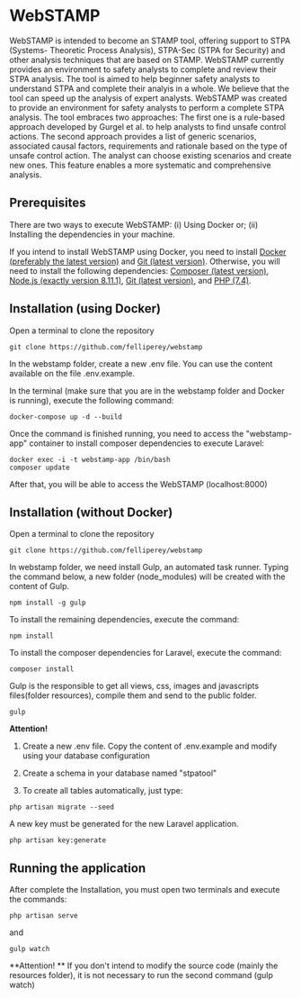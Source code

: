 # **WebSTAMP**

WebSTAMP is intended to become an STAMP tool, offering support to STPA (Systems- Theoretic Process Analysis), STPA-Sec (STPA for Security) and other analysis techniques that are based on STAMP. WebSTAMP currently provides an environment to safety analysts to complete and review their STPA analysis. The tool is aimed to help beginner safety analysts to understand STPA and complete their analyis in a whole. We believe that the tool can speed up the analysis of expert analysts.
WebSTAMP was created to provide an environment for safety analysts to perform a complete STPA analysis. The tool embraces two approaches: The first one is a rule-based approach developed by Gurgel et al. to help analysts to find unsafe control actions. The second approach provides a list of generic scenarios, associated causal factors, requirements and rationale based on the type of unsafe control action. The analyst can choose existing scenarios and create new ones. This feature enables a more systematic and comprehensive analysis.

## **Prerequisites**

There are two ways to execute WebSTAMP: (i) Using Docker or; (ii) Installing the dependencies in your machine.

If you intend to install WebSTAMP using Docker, you need to install [Docker (preferably the latest version)](https://www.docker.com/products/docker-desktop) and [Git (latest version)](https://git-scm.com/downloads).
Otherwise, you will need to install the following dependencies: [Composer (latest version)](https://getcomposer.org/download/), [Node.js (exactly version 8.11.1)](https://nodejs.org/ja/blog/release/v8.11.1/), [Git (latest version)](https://git-scm.com/downloads), and [PHP (7.4)](https://www.php.net/downloads.php).

## **Installation (using Docker)**
Open a terminal to clone the repository

```
git clone https://github.com/felliperey/webstamp
```

In the webstamp folder, create a new .env file. You can use the content available on the file .env.example.

In the terminal (make sure that you are in the webstamp folder and Docker is running), execute the following command:

```
docker-compose up -d --build
```

Once the command is finished running, you need to access the "webstamp-app" container to install composer dependencies to execute Laravel:

```
docker exec -i -t webstamp-app /bin/bash
composer update
```

After that, you will be able to access the WebSTAMP (localhost:8000)

## **Installation (without Docker)**

Open a terminal to clone the repository

```
git clone https://github.com/felliperey/webstamp
```


In webstamp folder, we need install Gulp, an automated task runner. Typing the command below, a new folder (node_modules) will be created with the content of Gulp.

```
npm install -g gulp
```


To install the remaining dependencies, execute the command:

```
npm install
```


To install the composer dependencies for Laravel, execute the command:

```
composer install
```


Gulp is the responsible to get all views, css, images and javascripts files(folder resources), compile them and send to the public folder.

```
gulp
```



**Attention!**

1. Create a new .env file. Copy the content of .env.example and modify using your database configuration


2. Create a schema in your database named "stpatool"


3. To create all tables automatically, just type:

```
php artisan migrate --seed
```


A new key must be generated for the new Laravel application. 

```
php artisan key:generate
```

## **Running the application**

After complete the Installation, you must open two terminals and execute the commands:

```
php artisan serve
```
and
```
gulp watch
```

**Attention! ** If you don't intend to modify the source code (mainly the resources folder), it is not necessary to run the second command (gulp watch)
